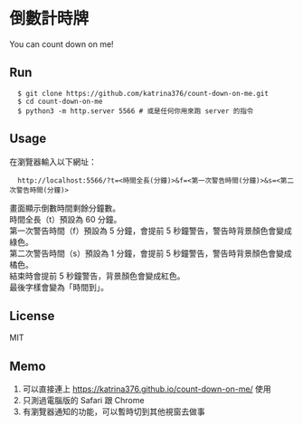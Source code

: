 # 倒數計時牌
You can count down on me!

## Run
```
  $ git clone https://github.com/katrina376/count-down-on-me.git
  $ cd count-down-on-me
  $ python3 -m http.server 5566 # 或是任何你用來跑 server 的指令
```

## Usage
在瀏覽器輸入以下網址：
```
  http://localhost:5566/?t=<時間全長(分鐘)>&f=<第一次警告時間(分鐘)>&s=<第二次警告時間(分鐘)>
```
畫面顯示倒數時間剩餘分鐘數。  
時間全長（t）預設為 60 分鐘。  
第一次警告時間（f）預設為 5 分鐘，會提前 5 秒鐘警告，警告時背景顏色會變成綠色。  
第二次警告時間（s）預設為 1 分鐘，會提前 5 秒鐘警告，警告時背景顏色會變成橘色。  
結束時會提前 5 秒鐘警告，背景顏色會變成紅色。  
最後字樣會變為「時間到」。  

## License
MIT

## Memo
1. 可以直接連上 https://katrina376.github.io/count-down-on-me/ 使用
2. 只測過電腦版的 Safari 跟 Chrome
3. 有瀏覽器通知的功能，可以暫時切到其他視窗去做事
